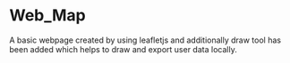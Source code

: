 # Web_Map

A basic webpage created by using leafletjs and additionally draw tool has been added which helps to draw and export user data locally.
